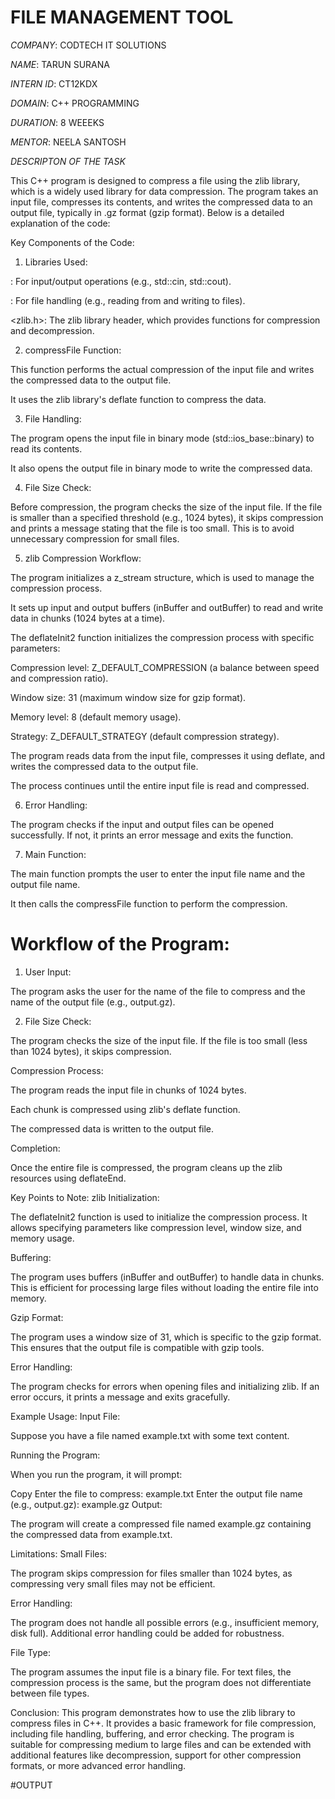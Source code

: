 #  FILE MANAGEMENT TOOL

*COMPANY*: CODTECH IT SOLUTIONS

*NAME*: TARUN SURANA

*INTERN ID*: CT12KDX

*DOMAIN*: C++ PROGRAMMING

*DURATION*: 8 WEEEKS

*MENTOR*: NEELA SANTOSH

*DESCRIPTON OF THE TASK*

This C++ program is designed to compress a file using the zlib library, which is a widely used library for data compression.
The program takes an input file, compresses its contents, and writes the compressed data to an output file, typically in .gz format (gzip format). Below is a detailed explanation of the code:

Key Components of the Code:

1. Libraries Used:

<iostream>: For input/output operations (e.g., std::cin, std::cout).

<fstream>: For file handling (e.g., reading from and writing to files).

<zlib.h>: The zlib library header, which provides functions for compression and decompression.

2. compressFile Function:

This function performs the actual compression of the input file and writes the compressed data to the output file.

It uses the zlib library's deflate function to compress the data.

3. File Handling:

The program opens the input file in binary mode (std::ios_base::binary) to read its contents.

It also opens the output file in binary mode to write the compressed data.

4. File Size Check:

Before compression, the program checks the size of the input file. If the file is smaller than a specified threshold (e.g., 1024 bytes), it skips compression and prints a message stating that the file is too small. This is to avoid unnecessary compression for small files.

5. zlib Compression Workflow:

The program initializes a z_stream structure, which is used to manage the compression process.

It sets up input and output buffers (inBuffer and outBuffer) to read and write data in chunks (1024 bytes at a time).

The deflateInit2 function initializes the compression process with specific parameters:

Compression level: Z_DEFAULT_COMPRESSION (a balance between speed and compression ratio).

Window size: 31 (maximum window size for gzip format).

Memory level: 8 (default memory usage).

Strategy: Z_DEFAULT_STRATEGY (default compression strategy).

The program reads data from the input file, compresses it using deflate, and writes the compressed data to the output file.

The process continues until the entire input file is read and compressed.

6. Error Handling:

The program checks if the input and output files can be opened successfully. If not, it prints an error message and exits the function.

7. Main Function:

The main function prompts the user to enter the input file name and the output file name.

It then calls the compressFile function to perform the compression.

<h1>Workflow of the Program:</h1>

1. User Input:

The program asks the user for the name of the file to compress and the name of the output file (e.g., output.gz).

2. File Size Check:

The program checks the size of the input file. If the file is too small (less than 1024 bytes), it skips compression.

Compression Process:

The program reads the input file in chunks of 1024 bytes.

Each chunk is compressed using zlib's deflate function.

The compressed data is written to the output file.

Completion:

Once the entire file is compressed, the program cleans up the zlib resources using deflateEnd.

Key Points to Note:
zlib Initialization:

The deflateInit2 function is used to initialize the compression process. It allows specifying parameters like compression level, window size, and memory usage.

Buffering:

The program uses buffers (inBuffer and outBuffer) to handle data in chunks. This is efficient for processing large files without loading the entire file into memory.

Gzip Format:

The program uses a window size of 31, which is specific to the gzip format. This ensures that the output file is compatible with gzip tools.

Error Handling:

The program checks for errors when opening files and initializing zlib. If an error occurs, it prints a message and exits gracefully.

Example Usage:
Input File:

Suppose you have a file named example.txt with some text content.

Running the Program:

When you run the program, it will prompt:

Copy
Enter the file to compress: example.txt
Enter the output file name (e.g., output.gz): example.gz
Output:

The program will create a compressed file named example.gz containing the compressed data from example.txt.

Limitations:
Small Files:

The program skips compression for files smaller than 1024 bytes, as compressing very small files may not be efficient.

Error Handling:

The program does not handle all possible errors (e.g., insufficient memory, disk full). Additional error handling could be added for robustness.

File Type:

The program assumes the input file is a binary file. For text files, the compression process is the same, but the program does not differentiate between file types.

Conclusion:
This program demonstrates how to use the zlib library to compress files in C++. It provides a basic framework for file compression, including file handling, buffering, and error checking. The program is suitable for compressing medium to large files and can be extended with additional features like decompression, support for other compression formats, or more advanced error handling.

#OUTPUT
